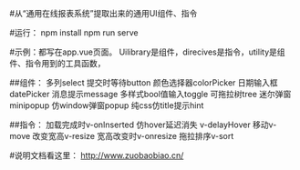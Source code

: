 #从“通用在线报表系统”提取出来的通用UI组件、指令

#运行：
npm install
npm run serve

#示例：都写在app.vue页面。
Uilibrary是组件，direcives是指令，utility是组件、指令用到的工具函数，

##组件：
多列select
提交时等待button
颜色选择器colorPicker
日期输入框datePicker
消息提示message
多样式bool值输入toggle
可拖拉树tree
迷尔弹窗minipopup
仿window弹窗popup
纯css仿title提示hint

##指令：
加载完成时v-onInserted
仿hover延迟消失
v-delayHover
移动v-move
改变宽高v-resize
宽高改变时v-onresize
拖拉排序v-sort

#说明文档看这里：
http://www.zuobaobiao.cn/

